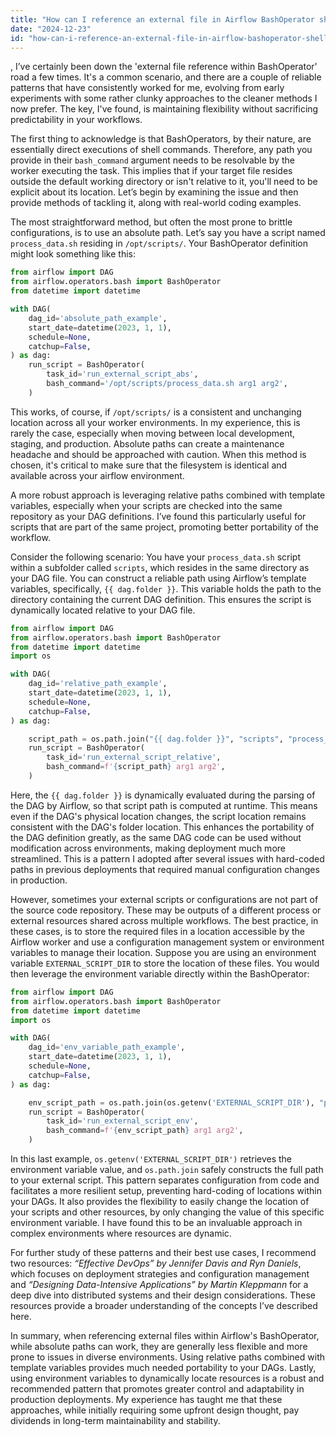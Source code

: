 ```yaml
---
title: "How can I reference an external file in Airflow BashOperator shell scripts?"
date: "2024-12-23"
id: "how-can-i-reference-an-external-file-in-airflow-bashoperator-shell-scripts"
---
```


,  I’ve certainly been down the 'external file reference within BashOperator' road a few times. It's a common scenario, and there are a couple of reliable patterns that have consistently worked for me, evolving from early experiments with some rather clunky approaches to the cleaner methods I now prefer. The key, I've found, is maintaining flexibility without sacrificing predictability in your workflows.

The first thing to acknowledge is that BashOperators, by their nature, are essentially direct executions of shell commands. Therefore, any path you provide in their `bash_command` argument needs to be resolvable by the worker executing the task. This implies that if your target file resides outside the default working directory or isn't relative to it, you'll need to be explicit about its location. Let’s begin by examining the issue and then provide methods of tackling it, along with real-world coding examples.

The most straightforward method, but often the most prone to brittle configurations, is to use an absolute path. Let’s say you have a script named `process_data.sh` residing in `/opt/scripts/`. Your BashOperator definition might look something like this:

```python
from airflow import DAG
from airflow.operators.bash import BashOperator
from datetime import datetime

with DAG(
    dag_id='absolute_path_example',
    start_date=datetime(2023, 1, 1),
    schedule=None,
    catchup=False,
) as dag:
    run_script = BashOperator(
        task_id='run_external_script_abs',
        bash_command='/opt/scripts/process_data.sh arg1 arg2',
    )
```

This works, of course, if `/opt/scripts/` is a consistent and unchanging location across all your worker environments. In my experience, this is rarely the case, especially when moving between local development, staging, and production. Absolute paths can create a maintenance headache and should be approached with caution. When this method is chosen, it's critical to make sure that the filesystem is identical and available across your airflow environment.

A more robust approach is leveraging relative paths combined with template variables, especially when your scripts are checked into the same repository as your DAG definitions. I’ve found this particularly useful for scripts that are part of the same project, promoting better portability of the workflow.

Consider the following scenario: You have your `process_data.sh` script within a subfolder called `scripts`, which resides in the same directory as your DAG file. You can construct a reliable path using Airflow’s template variables, specifically, `{{ dag.folder }}`. This variable holds the path to the directory containing the current DAG definition. This ensures the script is dynamically located relative to your DAG file.

```python
from airflow import DAG
from airflow.operators.bash import BashOperator
from datetime import datetime
import os

with DAG(
    dag_id='relative_path_example',
    start_date=datetime(2023, 1, 1),
    schedule=None,
    catchup=False,
) as dag:

    script_path = os.path.join("{{ dag.folder }}", "scripts", "process_data.sh")
    run_script = BashOperator(
        task_id='run_external_script_relative',
        bash_command=f'{script_path} arg1 arg2',
    )
```

Here, the `{{ dag.folder }}` is dynamically evaluated during the parsing of the DAG by Airflow, so that script path is computed at runtime. This means even if the DAG's physical location changes, the script location remains consistent with the DAG's folder location. This enhances the portability of the DAG definition greatly, as the same DAG code can be used without modification across environments, making deployment much more streamlined. This is a pattern I adopted after several issues with hard-coded paths in previous deployments that required manual configuration changes in production.

However, sometimes your external scripts or configurations are not part of the source code repository. These may be outputs of a different process or external resources shared across multiple workflows. The best practice, in these cases, is to store the required files in a location accessible by the Airflow worker and use a configuration management system or environment variables to manage their location. Suppose you are using an environment variable `EXTERNAL_SCRIPT_DIR` to store the location of these files. You would then leverage the environment variable directly within the BashOperator:

```python
from airflow import DAG
from airflow.operators.bash import BashOperator
from datetime import datetime
import os

with DAG(
    dag_id='env_variable_path_example',
    start_date=datetime(2023, 1, 1),
    schedule=None,
    catchup=False,
) as dag:

    env_script_path = os.path.join(os.getenv('EXTERNAL_SCRIPT_DIR'), "process_data.sh")
    run_script = BashOperator(
        task_id='run_external_script_env',
        bash_command=f'{env_script_path} arg1 arg2',
    )

```

In this last example, `os.getenv('EXTERNAL_SCRIPT_DIR')` retrieves the environment variable value, and `os.path.join` safely constructs the full path to your external script. This pattern separates configuration from code and facilitates a more resilient setup, preventing hard-coding of locations within your DAGs. It also provides the flexibility to easily change the location of your scripts and other resources, by only changing the value of this specific environment variable. I have found this to be an invaluable approach in complex environments where resources are dynamic.

For further study of these patterns and their best use cases, I recommend two resources: *“Effective DevOps” by Jennifer Davis and Ryn Daniels*, which focuses on deployment strategies and configuration management and *“Designing Data-Intensive Applications” by Martin Kleppmann* for a deep dive into distributed systems and their design considerations. These resources provide a broader understanding of the concepts I’ve described here.

In summary, when referencing external files within Airflow's BashOperator, while absolute paths can work, they are generally less flexible and more prone to issues in diverse environments. Using relative paths combined with template variables provides much needed portability to your DAGs. Lastly, using environment variables to dynamically locate resources is a robust and recommended pattern that promotes greater control and adaptability in production deployments. My experience has taught me that these approaches, while initially requiring some upfront design thought, pay dividends in long-term maintainability and stability.
